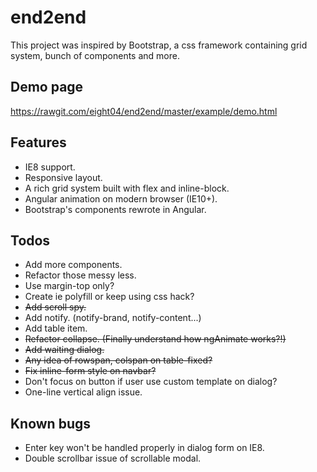 end2end
=======
This project was inspired by Bootstrap, a css framework containing grid system, bunch of components and more.

Demo page
---------
<https://rawgit.com/eight04/end2end/master/example/demo.html>

Features
--------
* IE8 support.
* Responsive layout.
* A rich grid system built with flex and inline-block.
* Angular animation on modern browser (IE10+).
* Bootstrap's components rewrote in Angular.

Todos
-----
* Add more components.
* Refactor those messy less.
* Use margin-top only?
* Create ie polyfill or keep using css hack?
* <del>Add scroll spy.</del>
* Add notify. (notify-brand, notify-content...)
* Add table item.
* <del>Refactor collapse. (Finally understand how ngAnimate works?!)</del>
* <del>Add waiting dialog.</del>
* <del>Any idea of rowspan, colspan on table-fixed?</del>
* <del>Fix inline-form style on navbar?</del>
* Don't focus on button if user use custom template on dialog?
* One-line vertical align issue.

Known bugs
----------
* Enter key won't be handled properly in dialog form on IE8.
* Double scrollbar issue of scrollable modal.
